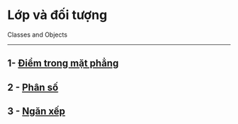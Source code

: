 # Lớp và đối tượng

Classes and Objects

---

## 1- [Điểm trong mặt phẳng](code/Point)
## 2 - [Phân số](code/PhanSo)

## 3 - [Ngăn xếp](code/Stack)
